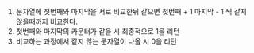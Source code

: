 1. 문자열에 첫번째와 마지막을 서로 비교한뒤 같으면 첫번째 + 1 마지막 - 1 씩 같지 않을때까지 비교한다.
2. 첫번째와 마지막의 카운터가 같을 시 최종적으로 1을 리턴
3. 비교하는 과정에서 같지 않는 문자열이 나올 시 0을 리턴
